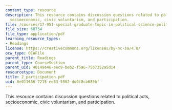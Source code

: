 ```yaml
---
content_type: resource
description: This resource contains discussion questions related to political acts,
  socioeconomic, civic voluntarism, and participation.
file: /courses/17-951-special-graduate-topic-in-political-science-political-behavior-fall-2005/6e0116367215ee335502dd0f8cb680bf_2_participation.pdf
file_size: 68754
file_type: application/pdf
learning_resource_types:
- Readings
license: https://creativecommons.org/licenses/by-nc-sa/4.0/
ocw_type: OCWFile
parent_title: Readings
parent_type: CourseSection
parent_uid: 40149e46-aec9-beb2-f5a6-7567352a5d14
resourcetype: Document
title: 2_participation.pdf
uid: 6e011636-7215-ee33-5502-dd0f8cb680bf
---
```

This resource contains discussion questions related to political acts, socioeconomic, civic voluntarism, and participation.